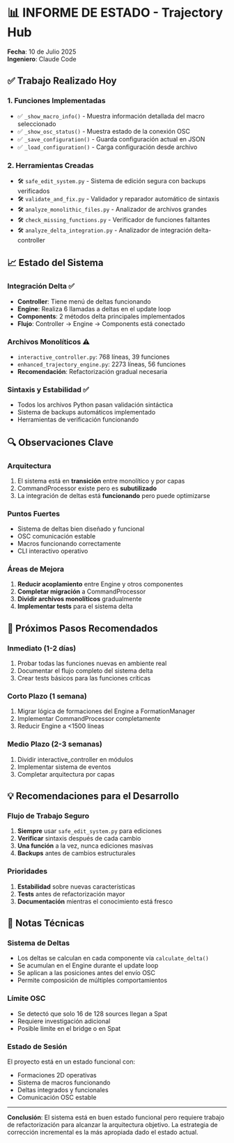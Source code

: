 # 📊 INFORME DE ESTADO - Trajectory Hub
**Fecha**: 10 de Julio 2025  
**Ingeniero**: Claude Code

## ✅ Trabajo Realizado Hoy

### 1. Funciones Implementadas
- ✅ `_show_macro_info()` - Muestra información detallada del macro seleccionado
- ✅ `_show_osc_status()` - Muestra estado de la conexión OSC
- ✅ `_save_configuration()` - Guarda configuración actual en JSON
- ✅ `_load_configuration()` - Carga configuración desde archivo

### 2. Herramientas Creadas
- 🛠️ `safe_edit_system.py` - Sistema de edición segura con backups verificados
- 🛠️ `validate_and_fix.py` - Validador y reparador automático de sintaxis
- 🛠️ `analyze_monolithic_files.py` - Analizador de archivos grandes
- 🛠️ `check_missing_functions.py` - Verificador de funciones faltantes
- 🛠️ `analyze_delta_integration.py` - Analizador de integración delta-controller

## 📈 Estado del Sistema

### Integración Delta ✅
- **Controller**: Tiene menú de deltas funcionando
- **Engine**: Realiza 6 llamadas a deltas en el update loop
- **Components**: 2 métodos delta principales implementados
- **Flujo**: Controller → Engine → Components está conectado

### Archivos Monolíticos ⚠️
- `interactive_controller.py`: 768 líneas, 39 funciones
- `enhanced_trajectory_engine.py`: 2273 líneas, 56 funciones
- **Recomendación**: Refactorización gradual necesaria

### Sintaxis y Estabilidad ✅
- Todos los archivos Python pasan validación sintáctica
- Sistema de backups automáticos implementado
- Herramientas de verificación funcionando

## 🔍 Observaciones Clave

### Arquitectura
1. El sistema está en **transición** entre monolítico y por capas
2. CommandProcessor existe pero es **subutilizado**
3. La integración de deltas está **funcionando** pero puede optimizarse

### Puntos Fuertes
- Sistema de deltas bien diseñado y funcional
- OSC comunicación estable
- Macros funcionando correctamente
- CLI interactivo operativo

### Áreas de Mejora
1. **Reducir acoplamiento** entre Engine y otros componentes
2. **Completar migración** a CommandProcessor
3. **Dividir archivos monolíticos** gradualmente
4. **Implementar tests** para el sistema delta

## 🎯 Próximos Pasos Recomendados

### Inmediato (1-2 días)
1. Probar todas las funciones nuevas en ambiente real
2. Documentar el flujo completo del sistema delta
3. Crear tests básicos para las funciones críticas

### Corto Plazo (1 semana)
1. Migrar lógica de formaciones del Engine a FormationManager
2. Implementar CommandProcessor completamente
3. Reducir Engine a <1500 líneas

### Medio Plazo (2-3 semanas)  
1. Dividir interactive_controller en módulos
2. Implementar sistema de eventos
3. Completar arquitectura por capas

## 💡 Recomendaciones para el Desarrollo

### Flujo de Trabajo Seguro
1. **Siempre** usar `safe_edit_system.py` para ediciones
2. **Verificar** sintaxis después de cada cambio
3. **Una función** a la vez, nunca ediciones masivas
4. **Backups** antes de cambios estructurales

### Prioridades
1. **Estabilidad** sobre nuevas características
2. **Tests** antes de refactorización mayor
3. **Documentación** mientras el conocimiento está fresco

## 📝 Notas Técnicas

### Sistema de Deltas
- Los deltas se calculan en cada componente vía `calculate_delta()`
- Se acumulan en el Engine durante el update loop
- Se aplican a las posiciones antes del envío OSC
- Permite composición de múltiples comportamientos

### Límite OSC
- Se detectó que solo 16 de 128 sources llegan a Spat
- Requiere investigación adicional
- Posible límite en el bridge o en Spat

### Estado de Sesión
El proyecto está en un estado funcional con:
- Formaciones 2D operativas
- Sistema de macros funcionando
- Deltas integrados y funcionales
- Comunicación OSC estable

---

**Conclusión**: El sistema está en buen estado funcional pero requiere trabajo de refactorización para alcanzar la arquitectura objetivo. La estrategia de corrección incremental es la más apropiada dado el estado actual.